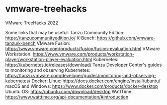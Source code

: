 # vmware-treehacks
VMware TreeHacks 2022

Some links that may be useful:
Tanzu Community Edition: https://tanzucommunityedition.io/ 
K-Bench: https://github.com/vmware-tanzu/k-bench 
VMware Fusion: https://www.vmware.com/products/fusion/fusion-evaluation.html 
VMware Workstation: https://www.vmware.com/products/workstation-player/workstation-player-evaluation.html
Kubernetes: https://kubernetes.io/releases/download/ 
Tanzu Developer Center's guides to monitoring and observing Kubernetes: https://tanzu.vmware.com/developer/guides/monitoring-and-observing-kubernetes/
Docker: 
Linux: https://docs.docker.com/engine/install/ubuntu/ 
macOS and Windows: https://www.docker.com/products/docker-desktop 
Ubuntu OS: https://ubuntu.com/download/desktop 
WattTime: https://www.watttime.org/api-documentation/#introduction
